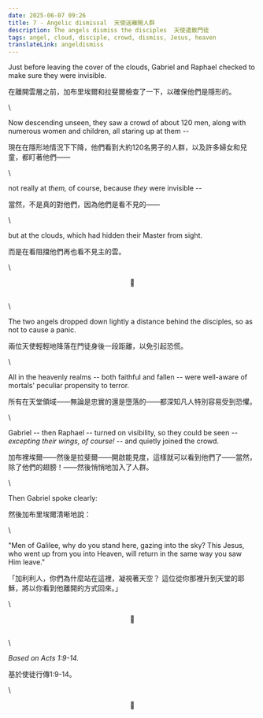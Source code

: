 ```yaml
---
date: 2025-06-07 09:26
title: 7 - Angelic dismissal  天使送離開人群
description: The angels dismiss the disciples  天使遣散門徒
tags: angel, cloud, disciple, crowd, dismiss, Jesus, heaven
translateLink: angeldismiss
---
```


Just before leaving the cover of the clouds, Gabriel and Raphael checked to make sure they were invisible. 

在離開雲層之前，加布里埃爾和拉斐爾檢查了一下，以確保他們是隱形的。

\

Now descending unseen, they saw a crowd of about 120 men, along with numerous women and children, all staring up at them --

現在在隱形地情況下下降，他們看到大約120名男子的人群，以及許多婦女和兒童，都盯著他們——

\

not really at *them,* of course, because *they* were invisible --

當然，不是真的對他們，因為他們是看不見的——

\

but at the clouds, which had hidden their Master from sight. 

而是在看阻擋他們再也看不見主的雲。

\

<center>💠</center>

\
\

The two angels dropped down lightly a distance behind the disciples, so as not to cause a panic.

兩位天使輕輕地降落在門徒身後一段距離，以免引起恐慌。

\

All in the heavenly realms -- both faithful and fallen -- were well-aware of mortals' peculiar propensity to terror.

所有在天堂領域——無論是忠實的還是墮落的——都深知凡人特別容易受到恐懼。

\

Gabriel -- then Raphael -- turned on visibility, so they could be seen -- *excepting their wings, of course!* -- and quietly joined the crowd.

加布裡埃爾——然後是拉斐爾——開啟能見度，這樣就可以看到他們了——當然，除了他們的翅膀！——然後悄悄地加入了人群。

\

Then Gabriel spoke clearly:

然後加布里埃爾清晰地說：

\

"Men of Galilee, why do you stand here, gazing into the sky? This Jesus, who went up from you into Heaven, will return in the same way you saw Him leave."

「加利利人，你們為什麼站在這裡，凝視著天空？ 這位從你那裡升到天堂的耶穌，將以你看到他離開的方式回來。」

\

<center>💠</center>

\
\

*Based on Acts 1:9-14.*

基於使徒行傳1:9-14。

\

<center>💠</center>
